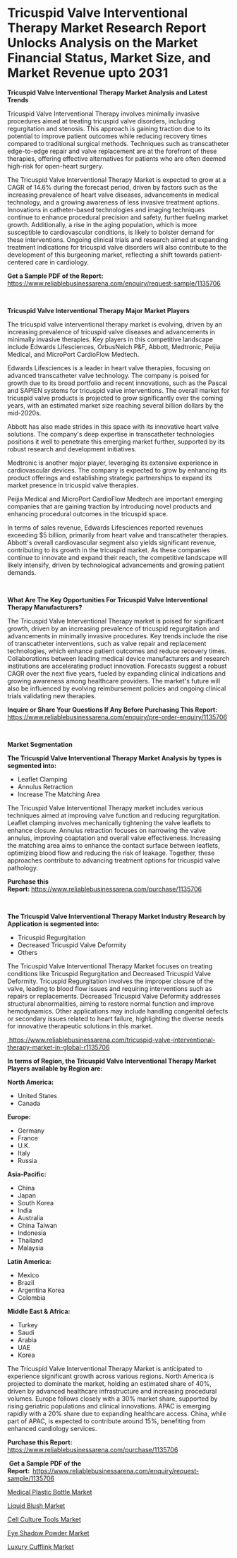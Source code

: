 <p><h1>Tricuspid Valve Interventional Therapy Market Research Report Unlocks Analysis on the Market Financial Status, Market Size, and Market Revenue upto 2031</h1></p><p><strong>Tricuspid Valve Interventional Therapy Market Analysis and Latest Trends</strong></p>
<p><p>Tricuspid Valve Interventional Therapy involves minimally invasive procedures aimed at treating tricuspid valve disorders, including regurgitation and stenosis. This approach is gaining traction due to its potential to improve patient outcomes while reducing recovery times compared to traditional surgical methods. Techniques such as transcatheter edge-to-edge repair and valve replacement are at the forefront of these therapies, offering effective alternatives for patients who are often deemed high-risk for open-heart surgery.</p><p>The Tricuspid Valve Interventional Therapy Market is expected to grow at a CAGR of 14.6% during the forecast period, driven by factors such as the increasing prevalence of heart valve diseases, advancements in medical technology, and a growing awareness of less invasive treatment options. Innovations in catheter-based technologies and imaging techniques continue to enhance procedural precision and safety, further fueling market growth. Additionally, a rise in the aging population, which is more susceptible to cardiovascular conditions, is likely to bolster demand for these interventions. Ongoing clinical trials and research aimed at expanding treatment indications for tricuspid valve disorders will also contribute to the development of this burgeoning market, reflecting a shift towards patient-centered care in cardiology.</p></p>
<p><strong>Get a Sample PDF of the Report:&nbsp;</strong> <a href="https://www.reliablebusinessarena.com/enquiry/request-sample/1135706?utm_campaign=1284&utm_medium=2&utm_source=Github&utm_content=ia&utm_term=09102024&utm_id=tricuspid-valve-interventional-therapy">https://www.reliablebusinessarena.com/enquiry/request-sample/1135706</a></p>
<p>&nbsp;</p>
<p><strong>Tricuspid Valve Interventional Therapy Major Market Players</strong></p>
<p><p>The tricuspid valve interventional therapy market is evolving, driven by an increasing prevalence of tricuspid valve diseases and advancements in minimally invasive therapies. Key players in this competitive landscape include Edwards Lifesciences, OrbusNeich P&F, Abbott, Medtronic, Peijia Medical, and MicroPort CardioFlow Medtech.</p><p>Edwards Lifesciences is a leader in heart valve therapies, focusing on advanced transcatheter valve technology. The company is poised for growth due to its broad portfolio and recent innovations, such as the Pascal and SAPIEN systems for tricuspid valve interventions. The overall market for tricuspid valve products is projected to grow significantly over the coming years, with an estimated market size reaching several billion dollars by the mid-2020s.</p><p>Abbott has also made strides in this space with its innovative heart valve solutions. The company's deep expertise in transcatheter technologies positions it well to penetrate this emerging market further, supported by its robust research and development initiatives.</p><p>Medtronic is another major player, leveraging its extensive experience in cardiovascular devices. The company is expected to grow by enhancing its product offerings and establishing strategic partnerships to expand its market presence in tricuspid valve therapies.</p><p>Peijia Medical and MicroPort CardioFlow Medtech are important emerging companies that are gaining traction by introducing novel products and enhancing procedural outcomes in the tricuspid space.</p><p>In terms of sales revenue, Edwards Lifesciences reported revenues exceeding $5 billion, primarily from heart valve and transcatheter therapies. Abbott's overall cardiovascular segment also yields significant revenue, contributing to its growth in the tricuspid market. As these companies continue to innovate and expand their reach, the competitive landscape will likely intensify, driven by technological advancements and growing patient demands.</p></p>
<p>&nbsp;</p>
<p><strong>What Are The Key Opportunities For Tricuspid Valve Interventional Therapy Manufacturers?</strong></p>
<p><p>The Tricuspid Valve Interventional Therapy market is poised for significant growth, driven by an increasing prevalence of tricuspid regurgitation and advancements in minimally invasive procedures. Key trends include the rise of transcatheter interventions, such as valve repair and replacement technologies, which enhance patient outcomes and reduce recovery times. Collaborations between leading medical device manufacturers and research institutions are accelerating product innovation. Forecasts suggest a robust CAGR over the next five years, fueled by expanding clinical indications and growing awareness among healthcare providers. The market's future will also be influenced by evolving reimbursement policies and ongoing clinical trials validating new therapies.</p></p>
<p><strong>Inquire or Share Your Questions If Any Before Purchasing This Report:</strong> <a href="https://www.reliablebusinessarena.com/enquiry/pre-order-enquiry/1135706?utm_campaign=1284&utm_medium=2&utm_source=Github&utm_content=ia&utm_term=09102024&utm_id=tricuspid-valve-interventional-therapy">https://www.reliablebusinessarena.com/enquiry/pre-order-enquiry/1135706</a></p>
<p>&nbsp;</p>
<p><strong>Market Segmentation</strong></p>
<p><strong>The Tricuspid Valve Interventional Therapy Market Analysis by types is segmented into:</strong></p>
<p><ul><li>Leaflet Clamping</li><li>Annulus Retraction</li><li>Increase The Matching Area</li></ul></p>
<p><p>The Tricuspid Valve Interventional Therapy market includes various techniques aimed at improving valve function and reducing regurgitation. Leaflet clamping involves mechanically tightening the valve leaflets to enhance closure. Annulus retraction focuses on narrowing the valve annulus, improving coaptation and overall valve effectiveness. Increasing the matching area aims to enhance the contact surface between leaflets, optimizing blood flow and reducing the risk of leakage. Together, these approaches contribute to advancing treatment options for tricuspid valve pathology.</p></p>
<p><strong>Purchase this Report:&nbsp;</strong><a href="https://www.reliablebusinessarena.com/purchase/1135706?utm_campaign=1284&utm_medium=2&utm_source=Github&utm_content=ia&utm_term=09102024&utm_id=tricuspid-valve-interventional-therapy">https://www.reliablebusinessarena.com/purchase/1135706</a></p>
<p>&nbsp;</p>
<p><strong>The Tricuspid Valve Interventional Therapy Market Industry Research by Application is segmented into:</strong></p>
<p><ul><li>Tricuspid Regurgitation</li><li>Decreased Tricuspid Valve Deformity</li><li>Others</li></ul></p>
<p><p>The Tricuspid Valve Interventional Therapy Market focuses on treating conditions like Tricuspid Regurgitation and Decreased Tricuspid Valve Deformity. Tricuspid Regurgitation involves the improper closure of the valve, leading to blood flow issues and requiring interventions such as repairs or replacements. Decreased Tricuspid Valve Deformity addresses structural abnormalities, aiming to restore normal function and improve hemodynamics. Other applications may include handling congenital defects or secondary issues related to heart failure, highlighting the diverse needs for innovative therapeutic solutions in this market.</p></p>
<p><a href="https://www.reliablebusinessarena.com/tricuspid-valve-interventional-therapy-market-in-global-r1135706?utm_campaign=1284&utm_medium=2&utm_source=Github&utm_content=ia&utm_term=09102024&utm_id=tricuspid-valve-interventional-therapy">&nbsp;https://www.reliablebusinessarena.com/tricuspid-valve-interventional-therapy-market-in-global-r1135706</a></p>
<p><strong>In terms of Region, the Tricuspid Valve Interventional Therapy Market Players available by Region are:</strong></p>
<p>
    <p> <strong> North America: </strong>
        <ul>
            <li>United States</li>
            <li>Canada</li>
        </ul>
        </p> 
    <p> <strong> Europe: </strong>
        <ul>
            <li>Germany</li>
            <li>France</li>
            <li>U.K.</li>
            <li>Italy</li>
            <li>Russia</li>
        </ul>
        </p> 
    <p> <strong> Asia-Pacific: </strong>
        <ul>
            <li>China</li>
            <li>Japan</li>
            <li>South Korea</li>
            <li>India</li>
            <li>Australia</li>
            <li>China Taiwan</li>
            <li>Indonesia</li>
            <li>Thailand</li>
            <li>Malaysia</li>
        </ul>
        </p> 
    <p> <strong> Latin America: </strong>
        <ul>
            <li>Mexico</li>
            <li>Brazil</li>
            <li>Argentina Korea</li>
            <li>Colombia</li>
        </ul>
        </p> 
    <p> <strong> Middle East & Africa: </strong>
        <ul>
            <li>Turkey</li>
            <li>Saudi</li>
            <li>Arabia</li>
            <li>UAE</li>
            <li>Korea</li>
        </ul>
    </p>
    </p>
<p><p>The Tricuspid Valve Interventional Therapy Market is anticipated to experience significant growth across various regions. North America is projected to dominate the market, holding an estimated share of 40%, driven by advanced healthcare infrastructure and increasing procedural volumes. Europe follows closely with a 30% market share, supported by rising geriatric populations and clinical innovations. APAC is emerging rapidly with a 20% share due to expanding healthcare access. China, while part of APAC, is expected to contribute around 15%, benefiting from enhanced cardiology services.</p></p>
<p><strong>Purchase this Report: </strong><a href="https://www.reliablebusinessarena.com/purchase/1135706?utm_campaign=1284&utm_medium=2&utm_source=Github&utm_content=ia&utm_term=09102024&utm_id=tricuspid-valve-interventional-therapy">https://www.reliablebusinessarena.com/purchase/1135706</a></p>
<p>&nbsp;<strong>Get a Sample PDF of the Report:&nbsp;&nbsp;</strong><a href="https://www.reliablebusinessarena.com/enquiry/request-sample/1135706?utm_campaign=1284&utm_medium=2&utm_source=Github&utm_content=ia&utm_term=09102024&utm_id=tricuspid-valve-interventional-therapy">https://www.reliablebusinessarena.com/enquiry/request-sample/1135706</a></p>
<p><strong></strong></p>
<p><p><a href="https://www.linkedin.com/pulse/medical-plastic-bottle-market-segmentation-in-depth-b21se?utm_campaign=1284&utm_medium=2&utm_source=Github&utm_content=ia&utm_term=09102024&utm_id=tricuspid-valve-interventional-therapy">Medical Plastic Bottle Market</a></p><p><a href="https://www.linkedin.com/pulse/future-ready-strategic-insights-global-liquid-blush-market-cthce?utm_campaign=1284&utm_medium=2&utm_source=Github&utm_content=ia&utm_term=09102024&utm_id=tricuspid-valve-interventional-therapy">Liquid Blush Market</a></p><p><a href="https://www.linkedin.com/pulse/cell-culture-tools-momentum-charting-132-cagr-path-2024-2031-l8t7f?utm_campaign=1284&utm_medium=2&utm_source=Github&utm_content=ia&utm_term=09102024&utm_id=tricuspid-valve-interventional-therapy">Cell Culture Tools Market</a></p><p><a href="https://www.linkedin.com/pulse/global-eye-shadow-powder-market-trends-insights-growth-opportunities-ljdjf?utm_campaign=1284&utm_medium=2&utm_source=Github&utm_content=ia&utm_term=09102024&utm_id=tricuspid-valve-interventional-therapy">Eye Shadow Powder Market</a></p><p><a href="https://www.linkedin.com/pulse/trends-global-luxury-cufflink-market-forecast-analysis-2024-bcjwc?utm_campaign=1284&utm_medium=2&utm_source=Github&utm_content=ia&utm_term=09102024&utm_id=tricuspid-valve-interventional-therapy">Luxury Cufflink Market</a></p></p>
